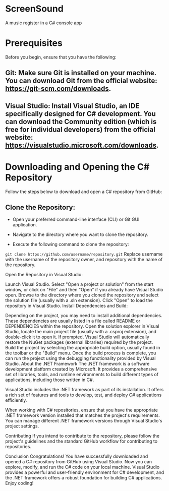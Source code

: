 # ScreenSound
A music register in a C# console app

# Prerequisites
Before you begin, ensure that you have the following:
 
## Git: Make sure Git is installed on your machine. You can download Git from the official website: https://git-scm.com/downloads.
 
## Visual Studio: Install Visual Studio, an IDE specifically designed for C# development. You can download the Community edition (which is free for individual developers) from the official website: https://visualstudio.microsoft.com/downloads.
 
# Downloading and Opening the C# Repository
Follow the steps below to download and open a C# repository from GitHub:
 
## Clone the Repository:
 
- Open your preferred command-line interface (CLI) or Git GUI application.
 
- Navigate to the directory where you want to clone the repository.
 
- Execute the following command to clone the repository:
 
````git clone https://github.com/username/repository.git````
Replace username with the username of the repository owner, and repository with the name of the repository.

Open the Repository in Visual Studio:

Launch Visual Studio.
Select "Open a project or solution" from the start window, or click on "File" and then "Open" if you already have Visual Studio open.
Browse to the directory where you cloned the repository and select the solution file (usually with a .sln extension).
Click "Open" to load the repository in Visual Studio.
Install Dependencies and Build:

Depending on the project, you may need to install additional dependencies. These dependencies are usually listed in a file called README or DEPENDENCIES within the repository.
Open the solution explorer in Visual Studio, locate the main project file (usually with a .csproj extension), and double-click it to open it.
If prompted, Visual Studio will automatically restore the NuGet packages (external libraries) required by the project.
Build the project by selecting the appropriate build option, usually found in the toolbar or the "Build" menu.
Once the build process is complete, you can run the project using the debugging functionality provided by Visual Studio.
About the .NET Framework
The .NET framework is a software development platform created by Microsoft. It provides a comprehensive set of libraries, tools, and runtime environments to build different types of applications, including those written in C#.

Visual Studio includes the .NET framework as part of its installation. It offers a rich set of features and tools to develop, test, and deploy C# applications efficiently.

When working with C# repositories, ensure that you have the appropriate .NET framework version installed that matches the project's requirements. You can manage different .NET framework versions through Visual Studio's project settings.

Contributing
If you intend to contribute to the repository, please follow the project's guidelines and the standard GitHub workflow for contributing to repositories.

Conclusion
Congratulations! You have successfully downloaded and opened a C# repository from GitHub using Visual Studio. Now you can explore, modify, and run the C# code on your local machine. Visual Studio provides a powerful and user-friendly environment for C# development, and the .NET framework offers a robust foundation for building C# applications. Enjoy coding!

